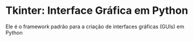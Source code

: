 <h1>Tkinter: Interface Gráfica em Python</h1>
<p>Ele é o framework padrão para a criação de interfaces gráficas (GUIs) em Python</p>
